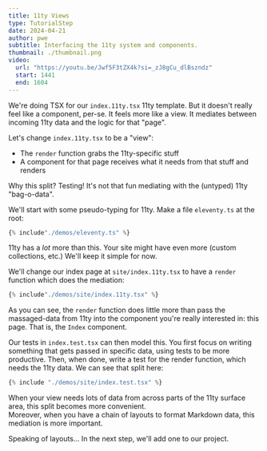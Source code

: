 ```yaml
---
title: 11ty Views
type: TutorialStep
date: 2024-04-21
author: pwe
subtitle: Interfacing the 11ty system and components.
thumbnail: ./thumbnail.png
video:
  url: "https://youtu.be/Jwf5F3tZX4k?si=_zJ8gCu_dlBszndz"
  start: 1441
  end: 1604
---
```


We're doing TSX for our `index.11ty.tsx` 11ty template. But it doesn't really feel like a component, per-se. It feels
more like a view. It mediates between incoming 11ty data and the logic for that "page".

Let's change `index.11ty.tsx` to be a "view":

- The `render` function grabs the 11ty-specific stuff
- A component for that page receives what it needs from that stuff and renders

Why this split? Testing! It's not that fun mediating with the (untyped) 11ty "bag-o-data".

We'll start with some pseudo-typing for 11ty. Make a file `eleventy.ts` at the root:

```typescript
{% include"./demos/eleventy.ts" %}
```

11ty has a _lot_ more than this. Your site might have even more (custom collections, etc.) We'll keep it simple for now.

We'll change our index page at `site/index.11ty.tsx` to have a `render` function which does the mediation:

```typescript
{% include"./demos/site/index.11ty.tsx" %}
```

As you can see, the `render` function does little more than pass the massaged-data from 11ty into the component you're
really interested in: this page. That is, the `Index` component.

Our tests in `index.test.tsx` can then model this. You first focus on writing something that gets passed in specific
data, using tests to be more productive. Then, when done, write a test for the render function, which needs the 11ty
data. We can see that split here:

```typescript
{% include "./demos/site/index.test.tsx" %}
```

When your view needs lots of data from across parts of the 11ty surface area, this split becomes more convenient.  
Moreover, when you have a chain of layouts to format Markdown data, this mediation is more important.

Speaking of layouts... In the next step, we'll add one to our project.
